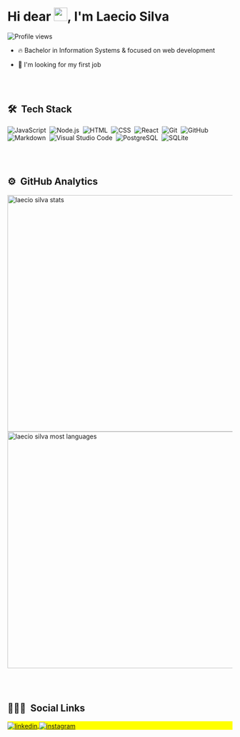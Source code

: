 
<h1 align="left">Hi dear <img src="https://raw.githubusercontent.com/kaueMarques/kaueMarques/master/hi.gif" width="30px">, I'm Laecio Silva</h1>
<p align="left"> <img src="https://komarev.com/ghpvc/?username=Laecio12&color=yellow" alt="Profile views" /> </p>

- 🔥 Bachelor in Information Systems & focused on web development 

- 🔭 I'm looking for my first job

<br><br>

## 🛠 &nbsp;Tech Stack

![JavaScript](https://img.shields.io/badge/-JavaScript-05122A?style=flat&logo=javascript)&nbsp;
![Node.js](https://img.shields.io/badge/-Node.js-05122A?style=flat&logo=node.js)&nbsp;
![HTML](https://img.shields.io/badge/-HTML-05122A?style=flat&logo=HTML5)&nbsp;
![CSS](https://img.shields.io/badge/-CSS-05122A?style=flat&logo=CSS3&logoColor=1572B6)&nbsp;
![React](https://img.shields.io/badge/-React-05122A?style=flat&logo=react)&nbsp;
![Git](https://img.shields.io/badge/-Git-05122A?style=flat&logo=git)&nbsp;
![GitHub](https://img.shields.io/badge/-GitHub-05122A?style=flat&logo=github)&nbsp;
![Markdown](https://img.shields.io/badge/-Markdown-05122A?style=flat&logo=markdown)&nbsp;
![Visual Studio Code](https://img.shields.io/badge/-Visual%20Studio%20Code-05122A?style=flat&logo=visual-studio-code&logoColor=007ACC)&nbsp;
![PostgreSQL](https://img.shields.io/badge/-PostgreSQL-05122A?style=flat&logo=postgresql)&nbsp;
![SQLite](https://img.shields.io/badge/-SQLite-05122A?style=flat&logo=sqlite)&nbsp;

<br><br>

## ⚙️ &nbsp;GitHub Analytics

<p align="left">
<img width="530em" src="https://github-readme-stats.vercel.app/api?username=Laecio12&show_icons=true&theme=vision-friendly-dark" alt="laecio silva stats"/>
<img width="530em" src="https://github-readme-stats.vercel.app/api/top-langs/?username=Laecio12&layout=compact&theme=vision-friendly-dark" alt="laecio silva most languages"/>
</p>

<br><br>

## 👨🏽‍🦲 &nbsp;Social Links

<p align="left" style="background:yellow">


<a href="https://www.linkedin.com/in/laecio/" target="_blank">
  <img align="center" src="https://img.shields.io/badge/-laecio.sil-05122A?style=flat&logo=linkedin" alt="linkedin"/>
</a>
<a href="https://www.instagram.com/laecio.sil/" target="_blank">
 <img align="center" src="https://img.shields.io/badge/-laecio.sil-05122A?style=flat&logo=instagram" alt="instagram"/>
</a>

</p>
